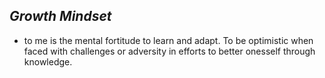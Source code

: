 ## *Growth Mindset*
- to me is the mental fortitude to learn and adapt. To be optimistic when faced with challenges or adversity in efforts to better onesself through knowledge.  

